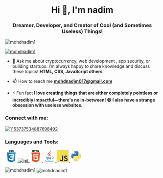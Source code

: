 <h1 align="center">Hi 👋, I'm nadim</h1>
<h3 align="center">Dreamer, Developer, and Creator of Cool (and Sometimes Useless) Things!</h3>

<p align="left"> <img src="https://komarev.com/ghpvc/?username=mohdnadim1&label=Profile%20views&color=0e75b6&style=flat" alt="mohdnadim1" /> </p>

<p align="left"> <a href="https://github.com/ryo-ma/github-profile-trophy"><img src="https://github-profile-trophy.vercel.app/?username=mohdnadim1" alt="mohdnadim1" /></a> </p>

- 💬 Ask me about cryptocurrency, web development , app security, or building startups. I’m always happy to share knowledge and discuss these topics! **HTML, CSS, JavaScript others**

- 📫 How to reach me **mohdnadim017@gmail.com**

- ⚡ Fun fact **I love creating things that are either completely pointless or incredibly impactful—there's no in-between! 😄 I also have a strange obsession with useless websites.**

<h3 align="left">Connect with me:</h3>
<p align="left">
<a href="https://discord.gg/1153737534887698492" target="blank"><img align="center" src="https://raw.githubusercontent.com/rahuldkjain/github-profile-readme-generator/master/src/images/icons/Social/discord.svg" alt="1153737534887698492" height="30" width="40" /></a>
</p>

<h3 align="left">Languages and Tools:</h3>
<p align="left"> <a href="https://www.w3schools.com/css/" target="_blank" rel="noreferrer"> <img src="https://raw.githubusercontent.com/devicons/devicon/master/icons/css3/css3-original-wordmark.svg" alt="css3" width="40" height="40"/> </a> <a href="https://git-scm.com/" target="_blank" rel="noreferrer"> <img src="https://www.vectorlogo.zone/logos/git-scm/git-scm-icon.svg" alt="git" width="40" height="40"/> </a> <a href="https://www.w3.org/html/" target="_blank" rel="noreferrer"> <img src="https://raw.githubusercontent.com/devicons/devicon/master/icons/html5/html5-original-wordmark.svg" alt="html5" width="40" height="40"/> </a> <a href="https://www.java.com" target="_blank" rel="noreferrer"> <img src="https://raw.githubusercontent.com/devicons/devicon/master/icons/java/java-original.svg" alt="java" width="40" height="40"/> </a> <a href="https://developer.mozilla.org/en-US/docs/Web/JavaScript" target="_blank" rel="noreferrer"> <img src="https://raw.githubusercontent.com/devicons/devicon/master/icons/javascript/javascript-original.svg" alt="javascript" width="40" height="40"/> </a> <a href="https://www.python.org" target="_blank" rel="noreferrer"> <img src="https://raw.githubusercontent.com/devicons/devicon/master/icons/python/python-original.svg" alt="python" width="40" height="40"/> </a> </p>

<p><img align="left" src="https://github-readme-stats.vercel.app/api/top-langs?username=mohdnadim1&show_icons=true&locale=en&layout=compact" alt="mohdnadim1" /></p>

<p>&nbsp;<img align="center" src="https://github-readme-stats.vercel.app/api?username=mohdnadim1&show_icons=true&locale=en" alt="mohdnadim1" /></p>
